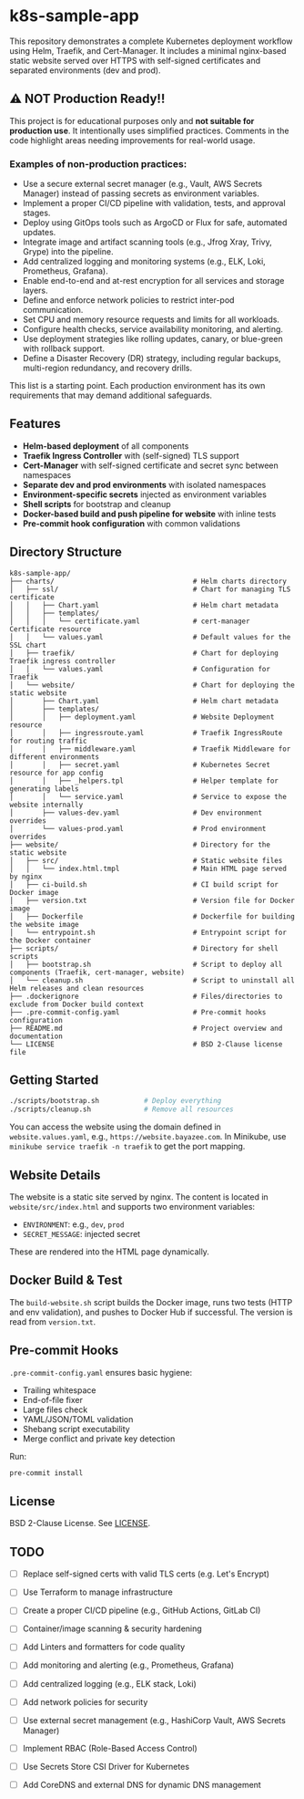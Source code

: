 # k8s-sample-app

This repository demonstrates a complete Kubernetes deployment workflow using Helm, Traefik, and Cert-Manager. It includes a minimal nginx-based static website served over HTTPS with self-signed certificates and separated environments (dev and prod). 

## ⚠️ NOT Production Ready!!

This project is for educational purposes only and **not suitable for production use**. It intentionally uses simplified practices. Comments in the code highlight areas needing improvements for real-world usage.

### Examples of non-production practices:

- Use a secure external secret manager (e.g., Vault, AWS Secrets Manager) instead of passing secrets as environment variables.
- Implement a proper CI/CD pipeline with validation, tests, and approval stages.
- Deploy using GitOps tools such as ArgoCD or Flux for safe, automated updates.
- Integrate image and artifact scanning tools (e.g., Jfrog Xray, Trivy, Grype) into the pipeline.
- Add centralized logging and monitoring systems (e.g., ELK, Loki, Prometheus, Grafana).
- Enable end-to-end and at-rest encryption for all services and storage layers.
- Define and enforce network policies to restrict inter-pod communication.
- Set CPU and memory resource requests and limits for all workloads.
- Configure health checks, service availability monitoring, and alerting.
- Use deployment strategies like rolling updates, canary, or blue-green with rollback support.
- Define a Disaster Recovery (DR) strategy, including regular backups, multi-region redundancy, and recovery drills.

This list is a starting point. Each production environment has its own requirements that may demand additional safeguards.


## Features

- **Helm-based deployment** of all components
- **Traefik Ingress Controller** with (self-signed) TLS support
- **Cert-Manager** with self-signed certificate and secret sync between namespaces
- **Separate dev and prod environments** with isolated namespaces
- **Environment-specific secrets** injected as environment variables
- **Shell scripts** for bootstrap and cleanup
- **Docker-based build and push pipeline for website** with inline tests
- **Pre-commit hook configuration** with common validations

## Directory Structure

```plaintext
k8s-sample-app/
├── charts/                                  # Helm charts directory
│   ├── ssl/                                 # Chart for managing TLS certificate
│   │   ├── Chart.yaml                       # Helm chart metadata
│   │   ├── templates/
│   │   │   └── certificate.yaml             # cert-manager Certificate resource
│   │   └── values.yaml                      # Default values for the SSL chart
│   ├── traefik/                             # Chart for deploying Traefik ingress controller
│   │   └── values.yaml                      # Configuration for Traefik
│   └── website/                             # Chart for deploying the static website
│       ├── Chart.yaml                       # Helm chart metadata
│       ├── templates/
│       │   ├── deployment.yaml              # Website Deployment resource
│       │   ├── ingressroute.yaml            # Traefik IngressRoute for routing traffic
│       │   ├── middleware.yaml              # Traefik Middleware for different environments
│       │   ├── secret.yaml                  # Kubernetes Secret resource for app config
│       │   ├── _helpers.tpl                 # Helper template for generating labels
│       │   └── service.yaml                 # Service to expose the website internally
│       ├── values-dev.yaml                  # Dev environment overrides
│       └── values-prod.yaml                 # Prod environment overrides
├── website/                                 # Directory for the static website
│   ├── src/                                 # Static website files
│   │   └── index.html.tmpl                  # Main HTML page served by nginx
│   ├── ci-build.sh                          # CI build script for Docker image
│   ├── version.txt                          # Version file for Docker image
│   ├── Dockerfile                           # Dockerfile for building the website image
│   └── entrypoint.sh                        # Entrypoint script for the Docker container
├── scripts/                                 # Directory for shell scripts
│   ├── bootstrap.sh                         # Script to deploy all components (Traefik, cert-manager, website)
│   └── cleanup.sh                           # Script to uninstall all Helm releases and clean resources
├── .dockerignore                            # Files/directories to exclude from Docker build context
├── .pre-commit-config.yaml                  # Pre-commit hooks configuration
├── README.md                                # Project overview and documentation
└── LICENSE                                  # BSD 2-Clause license file
```

## Getting Started

```bash
./scripts/bootstrap.sh           # Deploy everything
./scripts/cleanup.sh             # Remove all resources
```

You can access the website using the domain defined in `website.values.yaml`, e.g., `https://website.bayazee.com`. In Minikube, use `minikube service traefik -n traefik` to get the port mapping.

## Website Details

The website is a static site served by nginx. The content is located in `website/src/index.html` and supports two environment variables:

- `ENVIRONMENT`: e.g., `dev`, `prod`
- `SECRET_MESSAGE`: injected secret

These are rendered into the HTML page dynamically.

## Docker Build & Test

The `build-website.sh` script builds the Docker image, runs two tests (HTTP and env validation), and pushes to Docker Hub if successful. The version is read from `version.txt`.

## Pre-commit Hooks

`.pre-commit-config.yaml` ensures basic hygiene:

- Trailing whitespace
- End-of-file fixer
- Large files check
- YAML/JSON/TOML validation
- Shebang script executability
- Merge conflict and private key detection

Run:

```bash
pre-commit install
```

## License

BSD 2-Clause License. See [LICENSE](./LICENSE).

## TODO

- [ ] Replace self-signed certs with valid TLS certs (e.g. Let's Encrypt)
- [ ] Use Terraform to manage infrastructure
- [ ] Create a proper CI/CD pipeline (e.g., GitHub Actions, GitLab CI)
- [ ] Container/image scanning & security hardening
- [ ] Add Linters and formatters for code quality
- [ ] Add monitoring and alerting (e.g., Prometheus, Grafana)
- [ ] Add centralized logging (e.g., ELK stack, Loki)
- [ ] Add network policies for security
- [ ] Use external secret management (e.g., HashiCorp Vault, AWS Secrets Manager)
- [ ] Implement RBAC (Role-Based Access Control)
- [ ] Use Secrets Store CSI Driver for Kubernetes
- [ ] Add CoreDNS and external DNS for dynamic DNS management

